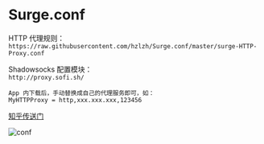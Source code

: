 # Surge.conf

HTTP 代理规则：  
`https://raw.githubusercontent.com/hzlzh/Surge.conf/master/surge-HTTP-Proxy.conf`

Shadowsocks 配置模块：  
`http://proxy.sofi.sh/`

````
App 内下载后，手动替换成自己的代理服务即可，如：
MyHTTPProxy = http,xxx.xxx.xxx,123456
````

[知乎传送门](http://www.zhihu.com/question/36515662/answer/69435567)

![conf](http://ww4.sinaimg.cn/large/644eac00gw1exeo5n0kilj20ku112goy.jpg)
